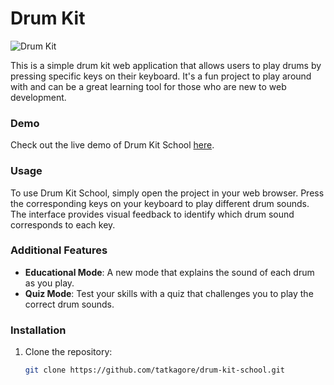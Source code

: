 # Drum Kit
![Drum Kit](/Users/tatiana.simmer/Desktop/drum-kit/drum-kit-school/meta.jpg)


This is a simple drum kit web application that allows users to play drums by pressing specific keys on their keyboard. It's a fun project to play around with and can be a great learning tool for those who are new to web development.

### Demo
Check out the live demo of Drum Kit School [here](https://tatkagore.github.io/drum-kit-school/).

### Usage
To use Drum Kit School, simply open the project in your web browser. Press the corresponding keys on your keyboard to play different drum sounds. The interface provides visual feedback to identify which drum sound corresponds to each key.

### Additional Features
- **Educational Mode**: A new mode that explains the sound of each drum as you play.
- **Quiz Mode**: Test your skills with a quiz that challenges you to play the correct drum sounds.

### Installation
1. Clone the repository:
   ```bash
   git clone https://github.com/tatkagore/drum-kit-school.git